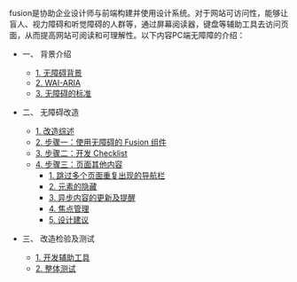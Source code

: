  

fusion是协助企业设计师与前端构建并使用设计系统。对于网站可访问性，能够让盲人、视力障碍和听觉障碍的人群等，通过屏幕阅读器，键盘等辅助工具去访问页面，从而提高网站可阅读和可理解性。以下内容PC端无障障的介绍：



* 一、 背景介绍

    * [1. 无障碍背景](./part1/basics.md)
    * [2. WAI-ARIA](./part1/WAI-ARIA.md)
    * [3. 无障碍的标准](./part1/rules.md)

* 二、 无障碍改造

    * [1. 改造综述](./part2/intro.md)
    * [2. 步骤一：使用无障碍的 Fusion 组件](./part2/component-usage.md)
    * [3. 步骤二：开发 Checklist](./part2/checklist.md)
    * [4. 步骤三：页面其他内容](./part2/content-creation.md)
        * [1. 跳过多个页面重复出现的导航栏](./part2/content-creation-link/page1.md)
        * [2. 元素的隐藏](./part2/content-creation-link/page2.md)
        * [3. 异步内容的更新及提醒](./part2/content-creation-link/page3.md)
        * [4. 焦点管理](./part2/content-creation-link/page4.md)
        * [5. 设计建议](./part2/content-creation-link/page5.md)
* 三、 改造检验及测试

    * [1. 开发辅助工具](./part3/develop.md)
    * [2. 整体测试](./part3/testing.md)
  
